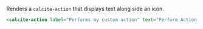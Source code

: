 Renders a `calcite-action` that displays text along side an icon.

```html
<calcite-action label="Performs my custom action" text="Perform Action!" text-enabled icon="save"></calcite-action>
```
